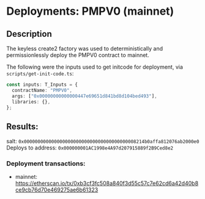 # Deployments: PMPV0 (mainnet)

## Description

The keyless create2 factory was used to deterministically and permissionlessly deploy the PMPV0 contract to mainnet.

The following were the inputs used to get initcode for deployment, via `scripts/get-init-code.ts`:

```typescript
const inputs: T_Inputs = {
  contractName: "PMPV0",
  args: ["0x00000000000000447e69651d841bd8d104bed493"],
  libraries: {},
};
```

## Results:

salt: `0x00000000000000000000000000000000000000008214b0affa812076ab2000e0`
Deploys to address: `0x000000001AC1998e4A97d207915889f2B9Ced8e2`

### Deployment transactions:

- mainnet: https://etherscan.io/tx/0xb3cf3fc508a840f3d55c57c7e62cd6a42d40b8ce9cb76d70e469275ae6b61323
